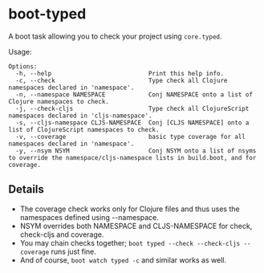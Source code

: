 boot-typed
==========



A boot task allowing you to check your project using `core.typed`.

Usage:

```
Options:
  -h, --help                           Print this help info.
  -c, --check                          Type check all Clojure namespaces declared in 'namespace'.
  -n, --namespace NAMESPACE            Conj NAMESPACE onto a list of Clojure namespaces to check.
  -j, --check-cljs                     Type check all ClojureScript namespaces declared in 'cljs-namespace'.
  -s, --cljs-namespace CLJS-NAMESPACE  Conj [CLJS NAMESPACE] onto a list of ClojureScript namespaces to check.
  -v, --coverage                       basic type coverage for all namespaces declared in 'namespace'.
  -y, --nsym NSYM                      Conj NSYM onto a list of nsyms to override the namespace/cljs-namespace lists in build.boot, and for coverage.
```

Details
-------

- The coverage check works only for Clojure files and thus uses the namespaces defined using --namespace.
- NSYM overrides both NAMESPACE and CLJS-NAMESPACE for check, check-cljs and coverage.
- You may chain checks together; `boot typed --check --check-cljs --coverage` runs just fine.
- And of course, `boot watch typed -c` and similar works as well.
